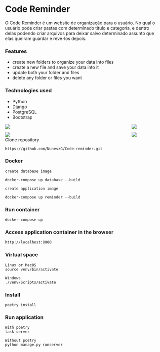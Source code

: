 # Code Reminder

O Code Reminder é um website de organização para o usuário.
No qual o usuário pode criar pastas com determinado titulo e categoria, e dentro delas podendo criar arquivos
para deixar salvo determinado assunto que elas queiram guardar e reve-los depois.

### Features
- create new folders to organize your data into files
- create a new file and save your data into it 
- update both your folder and files 
- delete any folder or files you want 

### Technologies used
- Python
- Django 
- PostgreSQL 
- Bootstrap 

<div style="display: grid; grid-template-columns: repeat(2, 400px); gap: 10px;">
    <img src="/assets/application/Captura de ecrã 2024-11-15 170507.png">
    <img src="/assets/application/Captura de ecrã 2024-11-15 182938.png">
    <img src="/assets/application/Captura de ecrã 2024-11-15 170528.png">
    <img src="/assets/application/Captura de ecrã 2024-11-15 170845.png">
</div

### Clone repository
```
https://github.com/NuneszG/Code-reminder.git
```

### Docker 
```
create database image

docker-compose up database --build
```
```
create application image

docker-compose up reminder --build
```

### Run container
```
docker-compose up
```

### Access application container in the browser
```
http://localhost:8000
```

### Virtual space 
```
Linux or MacOS
source venv/bin/activate

Windows
./venv/Scripts/activate
```

### Install 
```
poetry install
```

### Run application  
```
With poetry
task server

Without poetry
python manage.py runserver
```